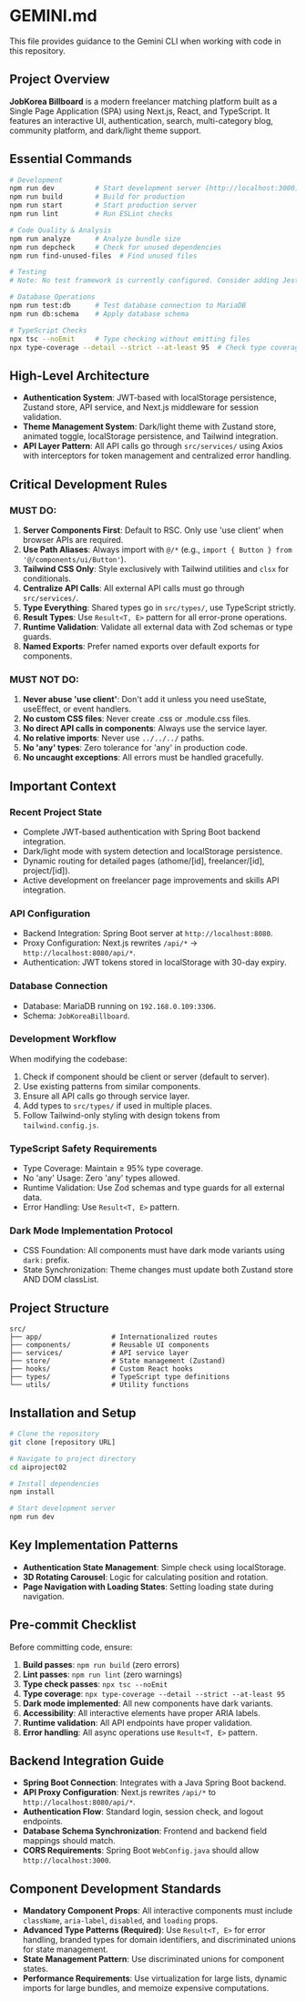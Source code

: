 # GEMINI.md

This file provides guidance to the Gemini CLI when working with code in this repository.

## Project Overview

**JobKorea Billboard** is a modern freelancer matching platform built as a Single Page Application (SPA) using Next.js, React, and TypeScript. It features an interactive UI, authentication, search, multi-category blog, community platform, and dark/light theme support.

## Essential Commands

```bash
# Development
npm run dev          # Start development server (http://localhost:3000)
npm run build        # Build for production
npm run start        # Start production server
npm run lint         # Run ESLint checks

# Code Quality & Analysis
npm run analyze      # Analyze bundle size
npm run depcheck     # Check for unused dependencies
npm run find-unused-files  # Find unused files

# Testing
# Note: No test framework is currently configured. Consider adding Jest/Vitest for unit tests.

# Database Operations
npm run test:db      # Test database connection to MariaDB
npm run db:schema    # Apply database schema

# TypeScript Checks
npx tsc --noEmit     # Type checking without emitting files
npx type-coverage --detail --strict --at-least 95  # Check type coverage
```

## High-Level Architecture

- **Authentication System**: JWT-based with localStorage persistence, Zustand store, API service, and Next.js middleware for session validation.
- **Theme Management System**: Dark/light theme with Zustand store, animated toggle, localStorage persistence, and Tailwind integration.
- **API Layer Pattern**: All API calls go through `src/services/` using Axios with interceptors for token management and centralized error handling.

## Critical Development Rules

### MUST DO:
1. **Server Components First**: Default to RSC. Only use 'use client' when browser APIs are required.
2. **Use Path Aliases**: Always import with `@/*` (e.g., `import { Button } from '@/components/ui/Button'`).
3. **Tailwind CSS Only**: Style exclusively with Tailwind utilities and `clsx` for conditionals.
4. **Centralize API Calls**: All external API calls must go through `src/services/`.
5. **Type Everything**: Shared types go in `src/types/`, use TypeScript strictly.
6. **Result Types**: Use `Result<T, E>` pattern for all error-prone operations.
7. **Runtime Validation**: Validate all external data with Zod schemas or type guards.
8. **Named Exports**: Prefer named exports over default exports for components.

### MUST NOT DO:
1. **Never abuse 'use client'**: Don't add it unless you need useState, useEffect, or event handlers.
2. **No custom CSS files**: Never create .css or .module.css files.
3. **No direct API calls in components**: Always use the service layer.
4. **No relative imports**: Never use `../../../` paths.
5. **No 'any' types**: Zero tolerance for 'any' in production code.
6. **No uncaught exceptions**: All errors must be handled gracefully.

## Important Context

### Recent Project State
- Complete JWT-based authentication with Spring Boot backend integration.
- Dark/light mode with system detection and localStorage persistence.
- Dynamic routing for detailed pages (athome/[id], freelancer/[id], project/[id]).
- Active development on freelancer page improvements and skills API integration.

### API Configuration
- Backend Integration: Spring Boot server at `http://localhost:8080`.
- Proxy Configuration: Next.js rewrites `/api/*` → `http://localhost:8080/api/*`.
- Authentication: JWT tokens stored in localStorage with 30-day expiry.

### Database Connection
- Database: MariaDB running on `192.168.0.109:3306`.
- Schema: `JobKoreaBillboard`.

### Development Workflow
When modifying the codebase:
1. Check if component should be client or server (default to server).
2. Use existing patterns from similar components.
3. Ensure all API calls go through service layer.
4. Add types to `src/types/` if used in multiple places.
5. Follow Tailwind-only styling with design tokens from `tailwind.config.js`.

### TypeScript Safety Requirements
- Type Coverage: Maintain ≥ 95% type coverage.
- No 'any' Usage: Zero 'any' types allowed.
- Runtime Validation: Use Zod schemas and type guards for all external data.
- Error Handling: Use `Result<T, E>` pattern.

### Dark Mode Implementation Protocol
- CSS Foundation: All components must have dark mode variants using `dark:` prefix.
- State Synchronization: Theme changes must update both Zustand store AND DOM classList.

## Project Structure

```
src/
├── app/                 # Internationalized routes
├── components/          # Reusable UI components
├── services/            # API service layer
├── store/               # State management (Zustand)
├── hooks/               # Custom React hooks
├── types/               # TypeScript type definitions
└── utils/               # Utility functions
```

## Installation and Setup

```bash
# Clone the repository
git clone [repository URL]

# Navigate to project directory
cd aiproject02

# Install dependencies
npm install

# Start development server
npm run dev
```

## Key Implementation Patterns

- **Authentication State Management**: Simple check using localStorage.
- **3D Rotating Carousel**: Logic for calculating position and rotation.
- **Page Navigation with Loading States**: Setting loading state during navigation.

## Pre-commit Checklist

Before committing code, ensure:
1. **Build passes**: `npm run build` (zero errors)
2. **Lint passes**: `npm run lint` (zero warnings)
3. **Type check passes**: `npx tsc --noEmit`
4. **Type coverage**: `npx type-coverage --detail --strict --at-least 95`
5. **Dark mode implemented**: All new components have dark variants.
6. **Accessibility**: All interactive elements have proper ARIA labels.
7. **Runtime validation**: All API endpoints have proper validation.
8. **Error handling**: All async operations use `Result<T, E>` pattern.

## Backend Integration Guide

- **Spring Boot Connection**: Integrates with a Java Spring Boot backend.
- **API Proxy Configuration**: Next.js rewrites `/api/*` to `http://localhost:8080/api/*`.
- **Authentication Flow**: Standard login, session check, and logout endpoints.
- **Database Schema Synchronization**: Frontend and backend field mappings should match.
- **CORS Requirements**: Spring Boot `WebConfig.java` should allow `http://localhost:3000`.

## Component Development Standards

- **Mandatory Component Props**: All interactive components must include `className`, `aria-label`, `disabled`, and `loading` props.
- **Advanced Type Patterns (Required)**: Use `Result<T, E>` for error handling, branded types for domain identifiers, and discriminated unions for state management.
- **State Management Pattern**: Use discriminated unions for component states.
- **Performance Requirements**: Use virtualization for large lists, dynamic imports for large bundles, and memoize expensive computations.
